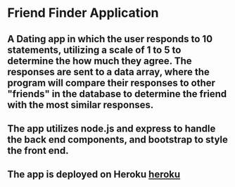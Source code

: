 # Friend Finder Application

## A Dating app in which the user responds to 10 statements, utilizing a scale of 1 to 5 to determine the how much they agree. The responses are sent to a data array, where the program will compare their responses to other "friends" in the database to determine the friend with the most similar responses.

## The app utilizes node.js and express to handle the back end components, and bootstrap to style the front end.

## The app is deployed on Heroku [heroku]( https://tranquil-sea-62186.herokuapp.com/)
